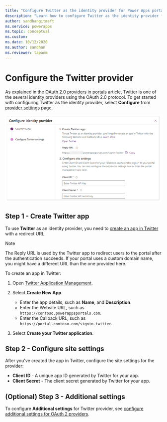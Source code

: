 ```yaml
---
title: "Configure Twitter as the identity provider for Power Apps portals. | MicrosoftDocs"
description: "Learn how to configure Twitter as the identity provider for Power Apps portals."
author: sandhangitmsft
ms.service: powerapps
ms.topic: conceptual
ms.custom: 
ms.date: 10/12/2020
ms.author: sandhan
ms.reviewer: tapanm
---
```


# Configure the Twitter provider

As explained in the [OAuth 2.0 providers in portals](configure-oauth2-provider.md) article, Twitter is one of the several identity providers using the OAuth 2.0 protocol. To get started with configuring Twitter as the identity provider, select **Configure** from [provider settings](use-simplified-authentication-configuration.md#add-configure-or-delete-an-identity-provider) page.

![Configure the Twitter app](media/use-simplified-authentication-configuration/configure-twitter.png "Configure the Twitter app")

## Step 1 - Create Twitter app

To use **Twitter** as an identity provider, you need to [create an app in Twitter](https://developer.twitter.com/apps) with a redirect URL.

> [!NOTE]
> The Reply URL is used by the Twitter app to redirect users to the portal after the authentication succeeds. If your portal uses a custom domain name, you might have a different URL than the one provided here.​

To create an app in Twitter:

1. Open [Twitter Application Management](https://apps.twitter.com/). 
2. Select **Create New App**.

    - Enter the app details, such as **Name**, and **Description**.
    - Enter the Website URL, such as  `https://contoso.powerappsportals.com`.
    - Enter the Callback URL, such as `https://portal.contoso.com/signin-twitter`.

3. Select **Create your Twitter application**.

## Step 2 - Configure site settings

After you've created the app in Twitter, configure the site settings for the provider:

- **Client ID** - A unique app ID generated by Twitter for your app.​
- **Client Secret** -   The client secret generated by Twitter for your app.

## (Optional) Step 3 - Additional settings

To configure **Additional settings** for Twitter provider, see [configure additional settings for OAuth 2 providers](configure-oauth2-settings.md).
